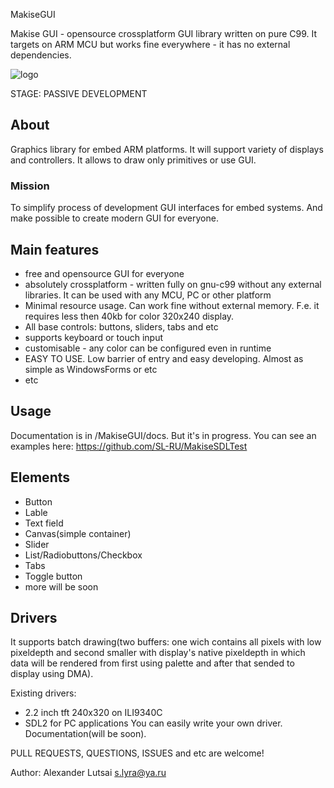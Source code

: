MakiseGUI 

Makise GUI - opensource crossplatform GUI library written on pure C99. It targets on ARM MCU but works fine everywhere - it has no external dependencies.

![logo](https://github.com/SL-RU/MakiseGUI/blob/master/MakiseGUI/docs/logo.png)

STAGE: PASSIVE DEVELOPMENT

## About

Graphics library for embed ARM platforms. It will support variety of displays and controllers. It allows to draw only primitives or use GUI.

### Mission

To simplify process of development GUI interfaces for embed systems. And make possible to create modern GUI for everyone.

## Main features
* free and opensource GUI for everyone
* absolutely crossplatform - written fully on gnu-c99 without any external libraries. It can be used with any MCU, PC or other platform
* Minimal resource usage. Can work fine without external memory. F.e. it requires less then 40kb for color 320x240 display.
* All base controls: buttons, sliders, tabs and etc
* supports keyboard or touch input
* customisable - any color can be configured even in runtime
* EASY TO USE. Low barrier of entry and easy developing. Almost as simple as WindowsForms or etc
* etc

## Usage

Documentation is in /MakiseGUI/docs. But it's in progress. You can see an examples here: https://github.com/SL-RU/MakiseSDLTest

## Elements
* Button
* Lable
* Text field
* Canvas(simple container)
* Slider
* List/Radiobuttons/Checkbox
* Tabs
* Toggle button
* more will be soon

## Drivers

It supports batch drawing(two buffers: one wich contains all pixels with low pixeldepth and second smaller with display's native pixeldepth in which data will be rendered from first using palette and after that sended to display using DMA).

Existing drivers:
- 2.2 inch tft 240x320 on ILI9340C
- SDL2 for PC applications
You can easily write your own driver. Documentation(will be soon).


PULL REQUESTS, QUESTIONS, ISSUES and etc are welcome!

Author: Alexander Lutsai <s.lyra@ya.ru>
